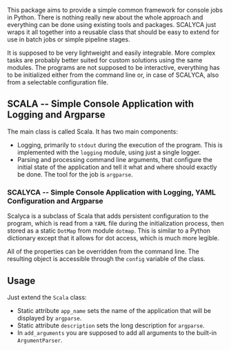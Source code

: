 This package aims to provide a simple common framework for console jobs in Python.
There is nothing really new about the whole approach and everything can be done
using existing tools and packages. SCALYCA just wraps it all together into a reusable
class that should be easy to extend for use in batch jobs or simple pipeline stages.

It is supposed to be very lightweight and easily integrable.
More complex tasks are probably better suited for custom solutions using the same modules.
The programs are not supposed to be interactive, everything has to be initialized
either from the command line or, in case of SCALYCA, also from a selectable configuration file.

## SCALA -- Simple Console Application with Logging and Argparse
The main class is called Scala. It has two main components:

-   Logging, primarily to `stdout` during the execution of the program.
    This is implemented with the `logging` module, using just a single logger.
-   Parsing and processing command line arguments, that configure the initial state of the application
    and tell it what and where should exactly be done. The tool for the job is `argparse`.

### SCALYCA -- Simple Console Application with Logging, YAML Configuration and Argparse
Scalyca is a subclass of Scala that adds persistent configuration
to the program, which is read from a `YAML` file during the initialization process,
then stored as a static `DotMap` from module `dotmap`.
This is similar to a Python dictionary except that it allows for dot access, which is much more legible.

All of the properties can be overridden from the command line.
The resulting object is accessible through the `config` variable of the class.

## Usage
Just extend the `Scala` class:

- Static attribute `app_name` sets the name of the application that will be displayed by `argparse`.
- Static attribute `description` sets the long description for `argparse`.
- In `add_arguments` you are supposed to add all arguments to the built-in `ArgumentParser`.
